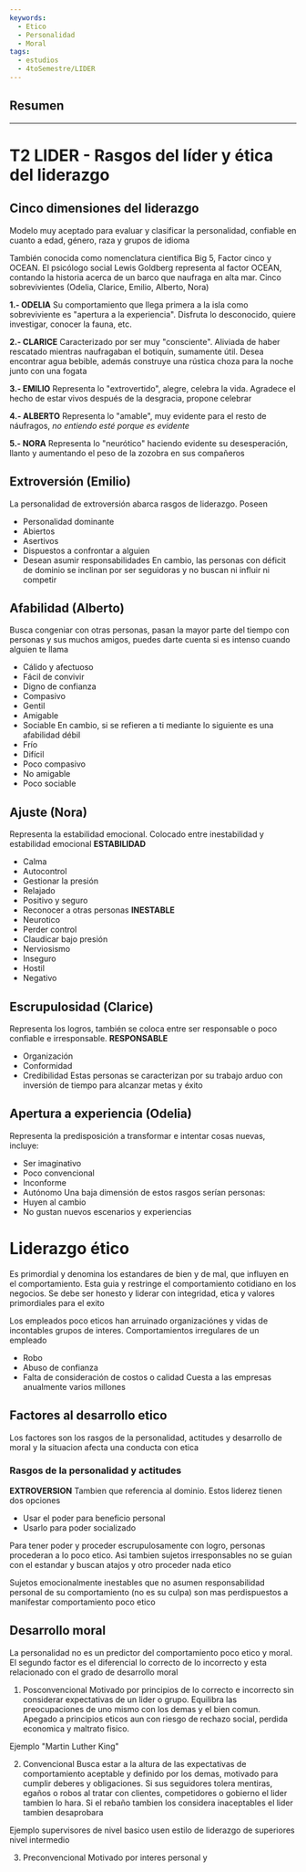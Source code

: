 ```yaml
---
keywords:
  - Etico
  - Personalidad
  - Moral
tags:
  - estudios
  - 4toSemestre/LIDER
---
```

## Resumen


---

# T2 LIDER - Rasgos del líder y ética del liderazgo
## Cinco dimensiones del liderazgo
Modelo muy aceptado para evaluar y clasificar la personalidad, confiable en cuanto a edad, género, raza y grupos de idioma

También conocida como nomenclatura científica Big 5, Factor cinco y OCEAN. El psicólogo social Lewis Goldberg representa al factor OCEAN, contando la historia acerca de un barco que naufraga en alta mar. Cinco sobrevivientes (Odelia, Clarice, Emilio, Alberto, Nora)

**1.- ODELIA**
Su comportamiento que llega primera a la isla como sobreviviente es "apertura a la experiencia". Disfruta lo desconocido, quiere investigar, conocer la fauna, etc.

**2.- CLARICE**
Caracterizado por ser muy "consciente". Aliviada de haber rescatado mientras naufragaban el botiquín, sumamente útil. Desea encontrar agua bebible, además construye una rústica choza para la noche junto con una fogata

**3.- EMILIO**
Representa lo "extrovertido", alegre, celebra la vida. Agradece el hecho de estar vivos después de la desgracia, propone celebrar

**4.- ALBERTO**
Representa lo "amable", muy evidente para el resto de náufragos, *no entiendo esté porque es evidente*

**5.- NORA**
Representa lo "neurótico" haciendo evidente su desesperación, llanto y aumentando el peso de la zozobra en sus compañeros

## Extroversión (Emilio)
La personalidad de extroversión abarca rasgos de liderazgo. Poseen 
- Personalidad dominante
- Abiertos
- Asertivos
- Dispuestos a confrontar a alguien 
- Desean asumir responsabilidades
En cambio, las personas con déficit de dominio se inclinan por ser seguidoras y no buscan ni influir ni competir

## Afabilidad (Alberto)
Busca congeniar con otras personas, pasan la mayor parte del tiempo con personas y sus muchos amigos, puedes darte cuenta si es intenso cuando alguien te llama
- Cálido y afectuoso
- Fácil de convivir
- Digno de confianza
- Compasivo
- Gentil
- Amigable
- Sociable
En cambio, si se refieren a ti mediante lo siguiente es una afabilidad débil
- Frío
- Difícil
- Poco compasivo
- No amigable
- Poco sociable

## Ajuste (Nora)
Representa la estabilidad emocional. Colocado entre inestabilidad y estabilidad emocional
**ESTABILIDAD**
- Calma
- Autocontrol
- Gestionar la presión
- Relajado
- Positivo y seguro
- Reconocer a otras personas
**INESTABLE**
- Neurotico
- Perder control
- Claudicar bajo presión
- Nerviosismo
- Inseguro
- Hostil
- Negativo

## Escrupulosidad (Clarice)
Representa los logros, también se coloca entre ser responsable o poco confiable e irresponsable.
**RESPONSABLE**
- Organización
- Conformidad
- Credibilidad
Estas personas se caracterizan por su trabajo arduo con inversión de tiempo para alcanzar metas y éxito

## Apertura a experiencia (Odelia)
Representa la predisposición a transformar e intentar cosas nuevas, incluye:
- Ser imaginativo
- Poco convencional
- Inconforme
- Autónomo
Una baja dimensión de estos rasgos serían personas:
- Huyen al cambio
- No gustan nuevos escenarios y experiencias


# Liderazgo ético
Es primordial y denomina los estandares de bien y de mal, que influyen en el comportamiento. Esta guia y restringe el comportamiento cotidiano en los negocios. Se debe ser honesto y liderar con integridad, etica y valores primordiales para el exito

Los empleados poco eticos han arruinado organizaciónes y vidas de incontables grupos de interes. Comportamientos irregulares de un empleado
- Robo
- Abuso de confianza
- Falta de consideración de costos o calidad
Cuesta a las empresas anualmente varios millones

## Factores al desarrollo etico
Los factores son los rasgos de la personalidad, actitudes y desarrollo de moral y la situacion afecta una conducta con etica

### Rasgos de la personalidad y actitudes

**EXTROVERSION**
Tambien que referencia al dominio. Estos liderez tienen dos opciones
- Usar el poder para beneficio personal
- Usarlo para poder socializado

Para tener poder y proceder escrupulosamente con logro, personas procederan a lo poco etico. Asi tambien sujetos irresponsables no se guian con el estandar y buscan atajos y otro proceder nada etico

Sujetos emocionalmente inestables que no asumen responsabilidad personal de su comportamiento (no es su culpa) son mas perdispuestos a manifestar comportamiento poco etico

## Desarrollo moral
La personalidad no es un predictor del comportamiento poco etico y moral. El segundo factor es el diferencial lo correcto de lo incorrecto y esta relacionado con el grado de desarrollo moral

1. Posconvencional
Motivado por principios de lo correcto e incorrecto sin considerar expectativas de un lider o grupo. Equilibra las preocupaciones de uno mismo con los demas y el bien comun. Apegado a principios eticos aun con riesgo de rechazo social, perdida economica y maltrato fisico. 

Ejemplo "Martin Luther King"

2. Convencional
Busca estar a la altura de las expectativas de comportamiento aceptable y definido por los demas, motivado para cumplir deberes y obligaciones. Si sus seguidores tolera mentiras, egaños o robos al tratar con clientes, competidores o gobierno el lider tambien lo hara. Si el rebaño tambien los considera inaceptables el lider tambien desaprobara

Ejemplo supervisores de nivel basico usen estilo de liderazgo de superiores nivel intermedio

3. Preconvencional
Motivado por interes personal y 